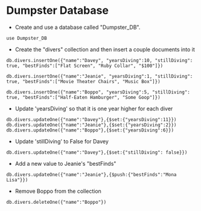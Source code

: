 # Dumpster Database

* Create and use a database called "Dumpster_DB".


```
use Dumpster_DB
```

* Create the "divers" collection and then insert a couple documents into it


```
db.divers.insertOne({"name":"Davey", "yearsDiving":10, "stillDiving": true, "bestFinds":["Flat Screen", "Ruby Collar", "$100"]})

db.divers.insertOne({"name":"Jeanie", "yearsDiving":1, "stillDiving": true, "bestFinds":["Movie Theater Chairs", "Music Box"]})

db.divers.insertOne({"name":"Boppo", "yearsDiving":5, "stillDiving": true, "bestFinds":["Half-Eaten Hamburger", "Some Goop"]})
```

* Update 'yearsDiving' so that it is one year higher for each diver


```
db.divers.updateOne({"name":"Davey"},{$set:{"yearsDiving":11}})
db.divers.updateOne({"name":"Jeanie"},{$set:{"yearsDiving":2}})
db.divers.updateOne({"name":"Boppo"},{$set:{"yearsDiving":6}})
```

* Update 'stillDiving' to False for Davey


```
db.divers.updateOne({"name":"Davey"},{$set:{"stillDiving": false}})
```

* Add a new value to Jeanie's "bestFinds"


```
db.divers.updateOne({"name":"Jeanie"},{$push:{"bestFinds":"Mona Lisa"}})
```

* Remove Boppo from the collection


```
db.divers.deleteOne({"name":"Boppo"})
```

